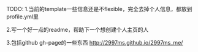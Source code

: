 TODO:
1.当前的template一些信息还是不flexible，完全去掉个人信息，都放到profile.yml里


2.写一个好一点的readme，帮助下一个想创建个人主页的人


3.包括github gh-page的一些东西
http://2997ms.github.io/2997ms_me/
